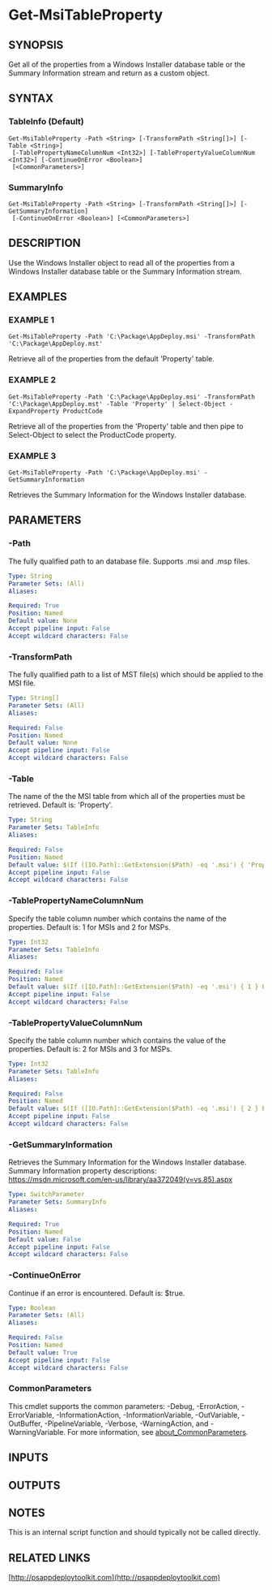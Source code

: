 ﻿---
external help file: PSAppDeployToolkit-help.xml
Module Name: PSAppDeployToolkit
online version: http://psappdeploytoolkit.com
schema: 2.0.0
---

# Get-MsiTableProperty

## SYNOPSIS
Get all of the properties from a Windows Installer database table or the Summary Information stream and return as a custom object.

## SYNTAX

### TableInfo (Default)
```
Get-MsiTableProperty -Path <String> [-TransformPath <String[]>] [-Table <String>]
 [-TablePropertyNameColumnNum <Int32>] [-TablePropertyValueColumnNum <Int32>] [-ContinueOnError <Boolean>]
 [<CommonParameters>]
```

### SummaryInfo
```
Get-MsiTableProperty -Path <String> [-TransformPath <String[]>] [-GetSummaryInformation]
 [-ContinueOnError <Boolean>] [<CommonParameters>]
```

## DESCRIPTION
Use the Windows Installer object to read all of the properties from a Windows Installer database table or the Summary Information stream.

## EXAMPLES

### EXAMPLE 1
```
Get-MsiTableProperty -Path 'C:\Package\AppDeploy.msi' -TransformPath 'C:\Package\AppDeploy.mst'
```

Retrieve all of the properties from the default 'Property' table.

### EXAMPLE 2
```
Get-MsiTableProperty -Path 'C:\Package\AppDeploy.msi' -TransformPath 'C:\Package\AppDeploy.mst' -Table 'Property' | Select-Object -ExpandProperty ProductCode
```

Retrieve all of the properties from the 'Property' table and then pipe to Select-Object to select the ProductCode property.

### EXAMPLE 3
```
Get-MsiTableProperty -Path 'C:\Package\AppDeploy.msi' -GetSummaryInformation
```

Retrieves the Summary Information for the Windows Installer database.

## PARAMETERS

### -Path
The fully qualified path to an database file.
Supports .msi and .msp files.

```yaml
Type: String
Parameter Sets: (All)
Aliases:

Required: True
Position: Named
Default value: None
Accept pipeline input: False
Accept wildcard characters: False
```

### -TransformPath
The fully qualified path to a list of MST file(s) which should be applied to the MSI file.

```yaml
Type: String[]
Parameter Sets: (All)
Aliases:

Required: False
Position: Named
Default value: None
Accept pipeline input: False
Accept wildcard characters: False
```

### -Table
The name of the the MSI table from which all of the properties must be retrieved.
Default is: 'Property'.

```yaml
Type: String
Parameter Sets: TableInfo
Aliases:

Required: False
Position: Named
Default value: $(If ([IO.Path]::GetExtension($Path) -eq '.msi') { 'Property' } Else { 'MsiPatchMetadata' })
Accept pipeline input: False
Accept wildcard characters: False
```

### -TablePropertyNameColumnNum
Specify the table column number which contains the name of the properties.
Default is: 1 for MSIs and 2 for MSPs.

```yaml
Type: Int32
Parameter Sets: TableInfo
Aliases:

Required: False
Position: Named
Default value: $(If ([IO.Path]::GetExtension($Path) -eq '.msi') { 1 } Else { 2 })
Accept pipeline input: False
Accept wildcard characters: False
```

### -TablePropertyValueColumnNum
Specify the table column number which contains the value of the properties.
Default is: 2 for MSIs and 3 for MSPs.

```yaml
Type: Int32
Parameter Sets: TableInfo
Aliases:

Required: False
Position: Named
Default value: $(If ([IO.Path]::GetExtension($Path) -eq '.msi') { 2 } Else { 3 })
Accept pipeline input: False
Accept wildcard characters: False
```

### -GetSummaryInformation
Retrieves the Summary Information for the Windows Installer database.
Summary Information property descriptions: https://msdn.microsoft.com/en-us/library/aa372049(v=vs.85).aspx

```yaml
Type: SwitchParameter
Parameter Sets: SummaryInfo
Aliases:

Required: True
Position: Named
Default value: False
Accept pipeline input: False
Accept wildcard characters: False
```

### -ContinueOnError
Continue if an error is encountered.
Default is: $true.

```yaml
Type: Boolean
Parameter Sets: (All)
Aliases:

Required: False
Position: Named
Default value: True
Accept pipeline input: False
Accept wildcard characters: False
```

### CommonParameters
This cmdlet supports the common parameters: -Debug, -ErrorAction, -ErrorVariable, -InformationAction, -InformationVariable, -OutVariable, -OutBuffer, -PipelineVariable, -Verbose, -WarningAction, and -WarningVariable. For more information, see [about_CommonParameters](http://go.microsoft.com/fwlink/?LinkID=113216).

## INPUTS

## OUTPUTS

## NOTES
This is an internal script function and should typically not be called directly.

## RELATED LINKS

[http://psappdeploytoolkit.com](http://psappdeploytoolkit.com)

